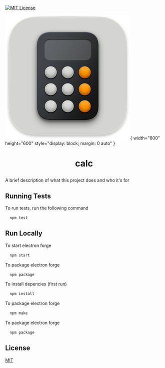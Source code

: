 
[![MIT License](https://img.shields.io/badge/License-MIT-green.svg)](https://choosealicense.com/licenses/mit/)


![Logo](https://github.com/dev-animatronix/calc/blob/main/images/logo.png?raw=true){ width="600" height="600" style="display: block; margin: 0 auto" }



# <p style="text-align:center;">calc</p>

A brief description of what this project does and who it's for


## Running Tests

To run tests, run the following command

```bash
  npm test
```


## Run Locally

To start electron forge
```bash
  npm start
```

To package electron forge
```bash
  npm package
```

To install depencies (first run)
```bash
  npm install
```

To package electron forge
```bash
  npm make
```

To package electron forge
```bash
  npm package
```



## License

[MIT](https://choosealicense.com/licenses/mit/)

